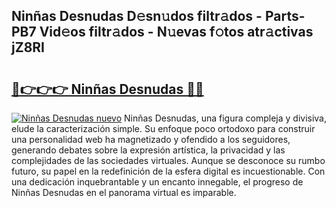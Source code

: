 ## Ninñas Desnudas D𝚎sn𝚞dos filtr𝚊dos - Parts-PB7 Vid𝚎os filtr𝚊dos - N𝚞evas f𝚘tos atr𝚊ctivas jZ8RI

# <h2><a href="http://mb6xc0g.tromn.icu/?c=Nin%c3%b1as+Desnudas">🔗👉👉👉 Ninñas Desnudas 🔗🔗</a></h2>

[![Ninñas Desnudas nuevo](https://i.imgur.com/pEAQMta.gif)](http://mb6xc0g.tromn.icu/?c=Nin%c3%b1as+Desnudas)
Ninñas Desnudas, una figura compleja y divisiva, elude la caracterización simple. Su enfoque poco ortodoxo para construir una personalidad web ha magnetizado y ofendido a los seguidores, generando debates sobre la expresión artística, la privacidad y las complejidades de las sociedades virtuales. Aunque se desconoce su rumbo futuro, su papel en la redefinición de la esfera digital es incuestionable. Con una dedicación inquebrantable y un encanto innegable, el progreso de Ninñas Desnudas en el panorama virtual es imparable.
